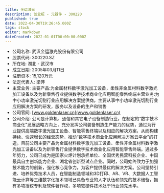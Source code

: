 ```yaml
---
title: 金运激光
description: 创业板 - 元器件 - 300220
published: true
date: 2022-04-30T19:26:45.000Z
tags: stock
editor: markdown
dateCreated: 2022-01-01T00:00:00.000Z
---
```


- 公司名称: 武汉金运激光股份有限公司
- 股票代码: 300220.SZ
- 所在地: 湖北 - 武汉市
- 成立日期: 2005年03月11日
- 注册资本: 15,120万元
- 法定代表人: 梁萍
- 主营业务: 主要产品:为金属材料数字激光加工设备，柔性非金属材料数字激光加工设备以及为新零售行业提供数字技术商业化应用智能零售终端主营业务:为中小功率激光切割行业应用解决方案提供商，主要从事中小功率激光切割行业应用解决方案的研发，服务以及设备的生产和销售
- 公司官网: [www.goldenlaser.cn](www.goldenlaser.cn)
- 公司介绍: 公司是计算机、通信和其它电子设备制造行业，在制定的“数字技术商业化”发展战略方向上，充分发挥公司装备制造生产能力的优势，通过为行业提供高端数字激光加工设备、智能零售终端以及相应的解决方案，从而构建持续、快速增长的经营态势，推动“数字技术商业化应用解决方案云平台”的打造。目前公司主要产品为金属材料数字激光加工设备、柔性非金属材料数字激光加工设备以及为新零售行业提供数字技术商业化应用智能零售终端。通过多年努力，公司已成为是国家火炬计划承担单位、全国优秀民营科技企业、中国最具自主创新能力企业、湖北省创新型试点企业。同时，公司始终致力于加强技术能力的创新，强化核心竞争力，为客户提供最优的解决方案。公司坚持引进、培养优秀技术人员，在智能制造领域和3D打印、AR、VR、大数据人工智能云计算等三维数字化技术领域已具备专业的人才队伍和领先的技术储备，拥有多项授权专利及软件著作权，多项软硬件技术处于行业领先水平。


